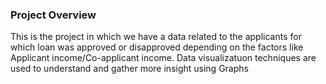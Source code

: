 ### Project Overview

 This is the project in which we have a data related to the applicants for which loan was approved or disapproved depending on the factors like Applicant income/Co-applicant income. Data visualizatuon techniques are used to understand and gather more insight using Graphs


